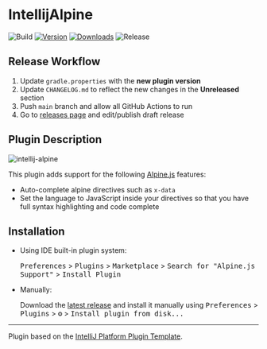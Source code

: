 # IntellijAlpine

![Build](https://github.com/inxilpro/IntellijAlpine/workflows/Build/badge.svg)
[![Version](https://img.shields.io/jetbrains/plugin/v/15251-alpine-js-support.svg)](https://plugins.jetbrains.com/plugin/15251-alpine-js-support)
[![Downloads](https://img.shields.io/jetbrains/plugin/d/15251-alpine-js-support.svg)](https://plugins.jetbrains.com/plugin/15251-alpine-js-support)
![Release](https://github.com/inxilpro/IntellijAlpine/workflows/Release/badge.svg)

## Release Workflow

1. Update `gradle.properties` with the **new plugin version**
2. Update `CHANGELOG.md` to reflect the new changes in the **Unreleased** section
3. Push `main` branch and allow all GitHub Actions to run
4. Go to [releases page](https://github.com/inxilpro/IntellijAlpine/releases) and edit/publish draft release

## Plugin Description

<!-- Plugin description -->
![intellij-alpine](https://user-images.githubusercontent.com/21592/121929093-d7e0c400-cd0e-11eb-8ff3-d52db5831a55.gif)

This plugin adds support for the following [Alpine.js](https://github.com/alpinejs/alpine) features:

- Auto-complete alpine directives such as `x-data`
- Set the language to JavaScript inside your directives so that you have full
  syntax highlighting and code complete

<!-- Plugin description end -->

## Installation

- Using IDE built-in plugin system:
  
  <kbd>Preferences</kbd> > <kbd>Plugins</kbd> > <kbd>Marketplace</kbd> > <kbd>Search for "Alpine.js Support"</kbd> >
  <kbd>Install Plugin</kbd>
  
- Manually:

  Download the [latest release](https://github.com/inxilpro/IntellijAlpine/releases/latest) and install it manually using
  <kbd>Preferences</kbd> > <kbd>Plugins</kbd> > <kbd>⚙️</kbd> > <kbd>Install plugin from disk...</kbd>


---
Plugin based on the [IntelliJ Platform Plugin Template][template].

[template]: https://github.com/JetBrains/intellij-platform-plugin-template
